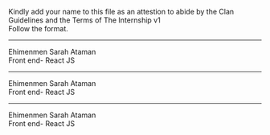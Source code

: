
Kindly add your name to this file as an attestion to abide by the Clan Guidelines and the Terms of The Internship v1
<br/> Follow the format.<br/> 
___
Ehimenmen Sarah Ataman<br/>
Front end- React JS 
___
Ehimenmen Sarah Ataman<br/>
Front end- React JS 
___
Ehimenmen Sarah Ataman <br/>
Front end- React JS 
